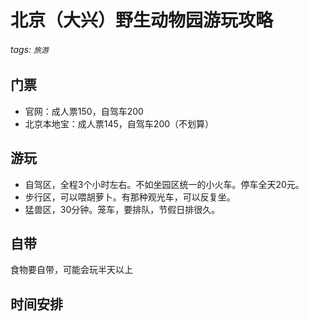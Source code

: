# 北京（大兴）野生动物园游玩攻略
###### tags: `旅游`

## 门票
* 官网：成人票150，自驾车200
* 北京本地宝：成人票145，自驾车200（不划算）


## 游玩
* 自驾区，全程3个小时左右。不如坐园区统一的小火车。停车全天20元。
* 步行区，可以喂胡萝卜。有那种观光车，可以反复坐。
* 猛兽区，30分钟。笼车，要排队，节假日排很久。

## 自带
食物要自带，可能会玩半天以上

## 时间安排
